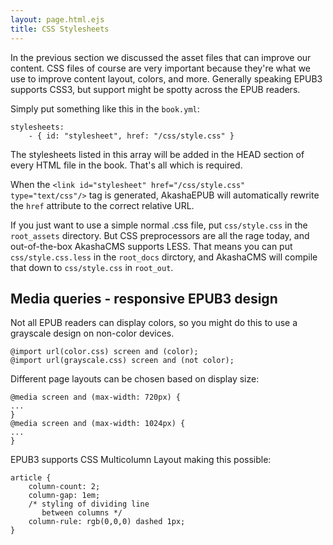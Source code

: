 ```yaml
---
layout: page.html.ejs
title: CSS Stylesheets
---
```


In the previous section we discussed the asset files that can improve our content.  CSS files of course are very important because they're what we use to improve content layout, colors, and more.  Generally speaking EPUB3 supports CSS3, but support might be spotty across the EPUB readers.

Simply put something like this in the `book.yml`:

```
stylesheets:
    - { id: "stylesheet", href: "/css/style.css" }
```

The stylesheets listed in this array will be added in the HEAD section of every HTML file in the book.  That's all which is required.

When the `<link id="stylesheet" href="/css/style.css" type="text/css"/>` tag is generated, AkashaEPUB will automatically rewrite the `href` attribute to the correct relative URL.

If you just want to use a simple normal .css file, put `css/style.css` in the `root_assets` directory.  But CSS preprocessors are all the rage today, and out-of-the-box AkashaCMS supports LESS.  That means you can put `css/style.css.less` in the `root_docs` dirctory, and AkashaCMS will compile that down to `css/style.css` in `root_out`.

## Media queries - responsive EPUB3 design

Not all EPUB readers can display colors, so you might do this to use a grayscale design on non-color devices.

```
@import url(color.css) screen and (color);
@import url(grayscale.css) screen and (not color);
```

Different page layouts can be chosen based on display size:

```
@media screen and (max-width: 720px) {
...
}
@media screen and (max-width: 1024px) {
...
}
```

EPUB3 supports CSS Multicolumn Layout making this possible:

```
article {
    column-count: 2;
    column-gap: 1em;
    /* styling of dividing line
       between columns */
    column-rule: rgb(0,0,0) dashed 1px;
}
```
